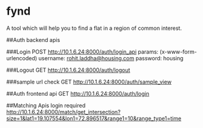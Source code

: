 # fynd
A tool which will help you to find a flat in a region of common interest.

##Auth backend apis

###Login
POST http://10.1.6.24:8000/auth/login_api
params: (x-www-form-urlencoded)
 username: rohit.laddha@housing.com
 password: housing

###Logout
GET http://10.1.6.24:8000/auth/logout

###sample url check
GET http://10.1.6.24:8000/auth/sample_view

##Auth frontend api
GET http://10.1.6.24:8000/auth/login

##Matching Apis
login required    
http://10.1.6.24:8000/match/get_intersection?size=1&lat1=19.107554&lon1=72.896517&range1=10&range_type1=time


